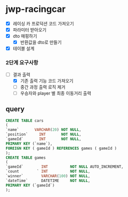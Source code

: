# jwp-racingcar

- [x] 레이싱 카 프로덕션 코드 가져오기
- [x] 파라미터 받아오기
- [x] dto 매핑하기
    - [x] 반환값을 dto로 만들기
- [x] 테이블 설계

### 2단계 요구사항
- [ ] 결과 출력
  - [x] 기존 출력 기능 코드 가져오기
  - [ ] 중간 과정 출력 로직 제거
  - [ ] 우승자와 player 별 최종 이동거리 출력

## query
```sql
CREATE TABLE cars
(
`name`       VARCHAR(20) NOT NULL,
`position`     INT       NOT NULL,
`gameId`       INT       NOT NULL,
PRIMARY KEY (`name`),
FOREIGN KEY ( gameId ) REFERENCES games ( gameId )
);
CREATE TABLE games
(
`gameId`        INT          NOT NULL AUTO_INCREMENT,
`count        ` INT          NOT NULL,
`winner`        VARCHAR(100) NOT NULL,
`dateTime`      DATETIME     NOT NULL,
PRIMARY KEY (`gameId`)
);
```
